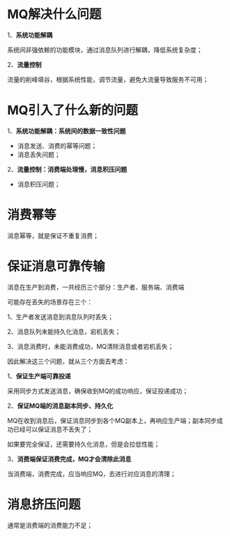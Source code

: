 # MQ解决什么问题

1、**系统功能解耦**

系统间非强依赖的功能模块，通过消息队列进行解耦，降低系统复杂度；

2、**流量控制**

流量的削峰填谷，根据系统性能，调节流量，避免大流量导致服务不可用；

# MQ引入了什么新的问题

1、**系统功能解耦：系统间的数据一致性问题**

- 消息发送、消费的幂等问题；
- 消息丢失问题；

2、**流量控制：消费端处理慢，消息积压问题**

- 消息积压问题；





# 消费幂等

消息幂等，就是保证不重复消费；







# 保证消息可靠传输

消息在生产到消费，一共经历三个部分：生产者、服务端、消费端

可能存在丢失的场景存在三个：

1、生产者发送消息到消息队列时丢失；

2、消息队列未能持久化消息，宕机丢失；

3、消息消费时，未能消费成功，MQ清除消息或者宕机丢失；

因此解决这三个问题，就从三个方面去考虑：

1、**保证生产端可靠投递**

采用同步方式发送消息，确保收到MQ的成功响应，保证投递成功；

2、**保证MQ端的消息副本同步、持久化**

MQ在收到消息后，保证消息同步到各个MQ副本上，再响应生产端；副本同步成功已经可以保证消息不丢失了；

如果要完全保证，还需要持久化消息，但是会拉低性能；

3、**消费端保证消费完成，MQ才会清除此消息**

当消费端，消费完成，应当响应MQ，去进行对应消息的清理；



# 消息挤压问题

通常是消费端的消费能力不足；










